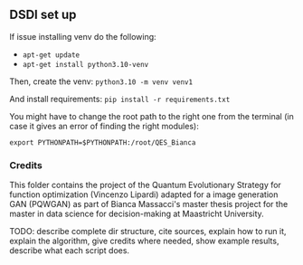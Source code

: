 ## DSDI set up
If issue installing venv do the following:

- `apt-get update`
- `apt-get install python3.10-venv`

Then, create the venv: 
`python3.10 -m venv venv1`

And install requirements:
`pip install -r requirements.txt `

You might have to change the root path to the right one from the terminal (in case it gives an 
error of finding the right modules):

`export PYTHONPATH=$PYTHONPATH:/root/QES_Bianca
`

### Credits
This folder contains the project of the Quantum Evolutionary Strategy for function optimization 
(Vincenzo Lipardi) adapted for a image generation GAN (PQWGAN) as part of Bianca Massacci's 
master thesis project for the master in data science for decision-making at Maastricht University.

TODO: describe complete dir structure, cite sources, explain how to run it, explain the 
algorithm, give credits where needed, show example results, describe what each script does.

